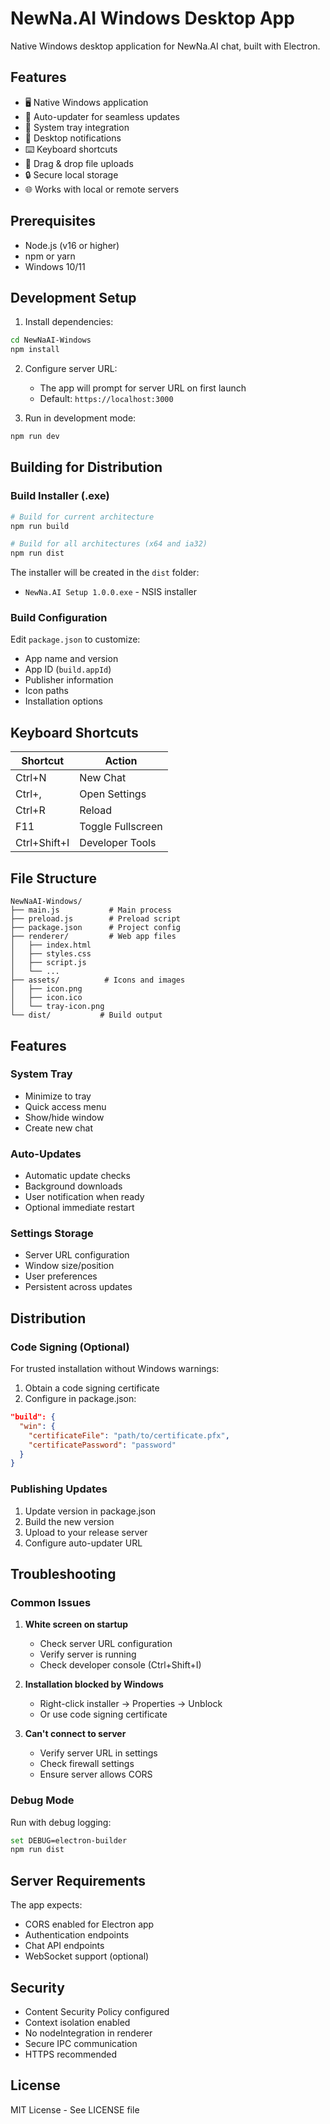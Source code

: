 # NewNa.AI Windows Desktop App

Native Windows desktop application for NewNa.AI chat, built with Electron.

## Features

- 🖥️ Native Windows application
- 🔄 Auto-updater for seamless updates
- 🔔 System tray integration
- 📌 Desktop notifications
- ⌨️ Keyboard shortcuts
- 📁 Drag & drop file uploads
- 🔒 Secure local storage
- 🌐 Works with local or remote servers

## Prerequisites

- Node.js (v16 or higher)
- npm or yarn
- Windows 10/11

## Development Setup

1. Install dependencies:
```bash
cd NewNaAI-Windows
npm install
```

2. Configure server URL:
   - The app will prompt for server URL on first launch
   - Default: `https://localhost:3000`

3. Run in development mode:
```bash
npm run dev
```

## Building for Distribution

### Build Installer (.exe)

```bash
# Build for current architecture
npm run build

# Build for all architectures (x64 and ia32)
npm run dist
```

The installer will be created in the `dist` folder:
- `NewNa.AI Setup 1.0.0.exe` - NSIS installer

### Build Configuration

Edit `package.json` to customize:
- App name and version
- App ID (`build.appId`)
- Publisher information
- Icon paths
- Installation options

## Keyboard Shortcuts

| Shortcut | Action |
|----------|--------|
| Ctrl+N | New Chat |
| Ctrl+, | Open Settings |
| Ctrl+R | Reload |
| F11 | Toggle Fullscreen |
| Ctrl+Shift+I | Developer Tools |

## File Structure

```
NewNaAI-Windows/
├── main.js           # Main process
├── preload.js        # Preload script
├── package.json      # Project config
├── renderer/         # Web app files
│   ├── index.html
│   ├── styles.css
│   ├── script.js
│   └── ...
├── assets/          # Icons and images
│   ├── icon.png
│   ├── icon.ico
│   └── tray-icon.png
└── dist/           # Build output
```

## Features

### System Tray
- Minimize to tray
- Quick access menu
- Show/hide window
- Create new chat

### Auto-Updates
- Automatic update checks
- Background downloads
- User notification when ready
- Optional immediate restart

### Settings Storage
- Server URL configuration
- Window size/position
- User preferences
- Persistent across updates

## Distribution

### Code Signing (Optional)
For trusted installation without Windows warnings:

1. Obtain a code signing certificate
2. Configure in package.json:
```json
"build": {
  "win": {
    "certificateFile": "path/to/certificate.pfx",
    "certificatePassword": "password"
  }
}
```

### Publishing Updates

1. Update version in package.json
2. Build the new version
3. Upload to your release server
4. Configure auto-updater URL

## Troubleshooting

### Common Issues

1. **White screen on startup**
   - Check server URL configuration
   - Verify server is running
   - Check developer console (Ctrl+Shift+I)

2. **Installation blocked by Windows**
   - Right-click installer → Properties → Unblock
   - Or use code signing certificate

3. **Can't connect to server**
   - Verify server URL in settings
   - Check firewall settings
   - Ensure server allows CORS

### Debug Mode

Run with debug logging:
```bash
set DEBUG=electron-builder
npm run dist
```

## Server Requirements

The app expects:
- CORS enabled for Electron app
- Authentication endpoints
- Chat API endpoints
- WebSocket support (optional)

## Security

- Content Security Policy configured
- Context isolation enabled
- No nodeIntegration in renderer
- Secure IPC communication
- HTTPS recommended

## License

MIT License - See LICENSE file